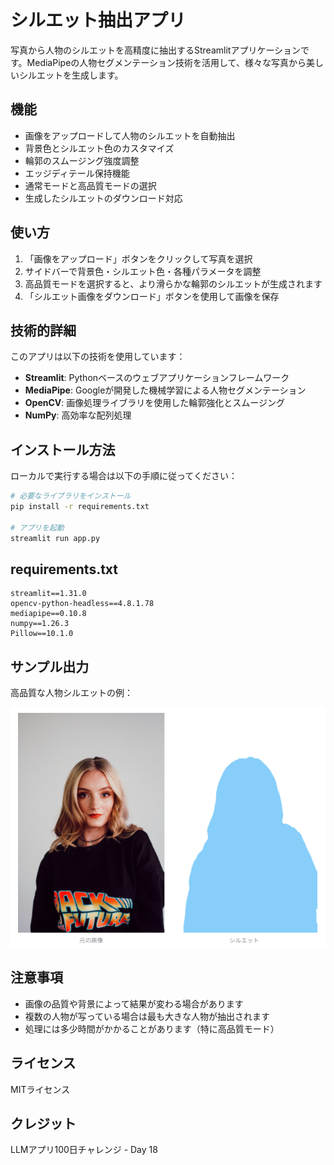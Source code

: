 # シルエット抽出アプリ

写真から人物のシルエットを高精度に抽出するStreamlitアプリケーションです。MediaPipeの人物セグメンテーション技術を活用して、様々な写真から美しいシルエットを生成します。

## 機能

- 画像をアップロードして人物のシルエットを自動抽出
- 背景色とシルエット色のカスタマイズ
- 輪郭のスムージング強度調整
- エッジディテール保持機能
- 通常モードと高品質モードの選択
- 生成したシルエットのダウンロード対応

## 使い方

1. 「画像をアップロード」ボタンをクリックして写真を選択
2. サイドバーで背景色・シルエット色・各種パラメータを調整
3. 高品質モードを選択すると、より滑らかな輪郭のシルエットが生成されます
4. 「シルエット画像をダウンロード」ボタンを使用して画像を保存

## 技術的詳細

このアプリは以下の技術を使用しています：

- **Streamlit**: Pythonベースのウェブアプリケーションフレームワーク
- **MediaPipe**: Googleが開発した機械学習による人物セグメンテーション
- **OpenCV**: 画像処理ライブラリを使用した輪郭強化とスムージング
- **NumPy**: 高効率な配列処理

## インストール方法

ローカルで実行する場合は以下の手順に従ってください：

```bash
# 必要なライブラリをインストール
pip install -r requirements.txt

# アプリを起動
streamlit run app.py
```

## requirements.txt

```
streamlit==1.31.0
opencv-python-headless==4.8.1.78
mediapipe==0.10.8
numpy==1.26.3
Pillow==10.1.0
```

## サンプル出力

高品質な人物シルエットの例：

![サンプルシルエット](screenshot.png)

## 注意事項

- 画像の品質や背景によって結果が変わる場合があります
- 複数の人物が写っている場合は最も大きな人物が抽出されます
- 処理には多少時間がかかることがあります（特に高品質モード）

## ライセンス

MITライセンス

## クレジット

LLMアプリ100日チャレンジ - Day 18